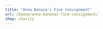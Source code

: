 ```yaml
---
title: "Anna Banana's Fine Consignment"
url: /boone/anna-bananas-fine-consignment/
shop: charity
---
```

